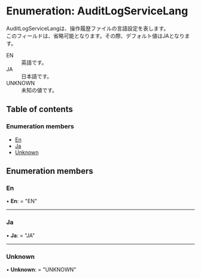 # Enumeration: AuditLogServiceLang


<div lang=\"ja\">AuditLogServiceLangは、操作履歴ファイルの言語設定を表します。<br> このフィールドは、省略可能となります。その際、デフォルト値はJAとなります。</div>  <dl class=term>   <dt class=\"term__item\">EN</dt>   <dd class=\"term__desc\"><span lang=\"ja\">英語です。</span></dd>   <dt class=\"term__item\">JA</dt>   <dd class=\"term__desc\"><span lang=\"ja\">日本語です。</span></dd>   <dt class=\"term__item\">UNKNOWN</dt>   <dd class=\"term__desc\"><span lang=\"ja\">未知の値です。</span></dd> </dl>

## Table of contents

### Enumeration members

- [En](auditlogservicelang.md#en)
- [Ja](auditlogservicelang.md#ja)
- [Unknown](auditlogservicelang.md#unknown)

## Enumeration members

### En

• **En**: = "EN"

___

### Ja

• **Ja**: = "JA"

___

### Unknown

• **Unknown**: = "UNKNOWN"
